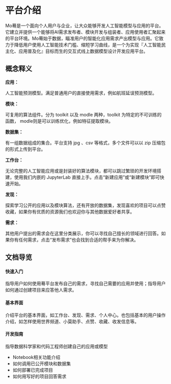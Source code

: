 # 平台介绍

Mo蓦是一个面向个人用户与企业，让大众能够开发人工智能模型与应用的平台。它建立并提供一个能够将AI需求发布者、模块开发与组装者、应用使用者汇聚起来的平台环境。Mo蓦始于数据，瞄准用户的智能化应用需求产出模型与应用。它致力于降低用户使用人工智能技术门槛、缩短学习曲线，是一个为实现『人工智能民主化、应用普及化』目标而生的交互式线上数据模型设计开发应用平台。 

## 概念释义

**应用：**

人工智能预测模型。满足普通用户的直接使用需求，例如航班延误预测模型。

**模块：** 

可复用的算法组件。分为 toolkit 以及 modle 两种，toolkit 为特定的不可训练的函数， modle则是可以训练优化，例如特征提取模块。

**数据集：**

有一组数据组成的集合。平台支持 jpg 、csv 等格式，多个文件可以以 zip 压缩包的形式上传到平台。

**工作台：**

无论完整的人工智能应用或是封装好的算法模块，都可以跳过繁琐的开发环境搭建，使用我们内嵌的 JupyterLab 直接上手。点击“新建应用”或“新建模块”即可快速开始。

**发现：**

探索学习公开的应用以及模块算法，还有开放的数据集，发现喜欢的项目可以点赞收藏，如果你有优质的资源我们也欢迎你与其他数据爱好者共享。

**需求：**

其他用户提出的需求会在这里分类展示，你可以寻找自己擅长的领域进行回答。如果你有任何需求，点击“发布需求”也会找到合适的帮手来为你解决。


## 文档导览

#### 快速入门
指导用户如何使用蓦平台发布自己的需求，寻找自己需要的应用并使用；指导用户如何通过创建项目来应答他人需求。

#### 基本界面
介绍平台的基本界面，如工作台、发现、需求、个人中心。也包括基本的用户操作介绍，如怎样使用世界频道、小莫助手、点赞、收藏、收发信息等。

#### 开发指南
指导数据科学家和代码工程师创建自己的应用或模型

- Notebook相关功能介绍
- 如何调用已公开模块和数据集
- 如何部署已完成项目
- 如何用写好的项目回答需求

<!--
## 移动端用户指南
帮助移动端用户快速玩转Mo蓦平台。
-->

